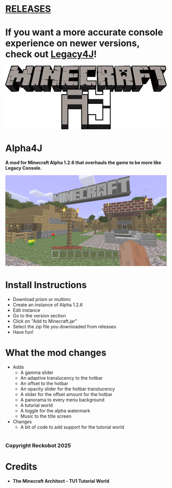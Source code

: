 # [RELEASES](https://github.com/Reckobot/Alpha4J/releases)

# If you want a more accurate console experience on newer versions, check out [Legacy4J](https://modrinth.com/mod/legacy4j)!

![Logo](https://github.com/Reckobot/Alpha4J/raw/refs/heads/main/logo.webp)

# Alpha4J
**A mod for Minecraft Alpha 1.2.6 that overhauls the game to be more like Legacy Console.**

![In-game screenshot](https://github.com/Reckobot/Alpha4J/raw/refs/heads/main/screenshot.webp)

# Install Instructions

- Download prism or multimc
- Create an instance of Alpha 1.2.6
- Edit instance
- Go to the version section
- Click on "Add to Minecraft.jar"
- Select the zip file you downloaded from releases
- Have fun!

# What the mod changes

- Adds
  - A gamma slider
  - An adaptive translucency to the hotbar
  - An offset to the hotbar
  - An opacity slider for the hotbar translucency
  - A slider for the offset amount for the hotbar
  - A panorama to every menu background
  - A tutorial world
  - A toggle for the alpha watermark
  - Music to the title screen
- Changes
  - A bit of code to add support for the tutorial world

#
### **Copyright Reckobot 2025**

#

# Credits

- **The Minecraft Architect - TU1 Tutorial World**
